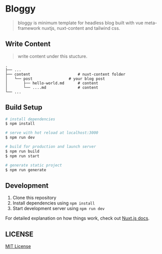 
# Bloggy
> bloggy is minimum template for headless blog built with vue meta-framework nuxtjs, nuxt-content and tailwind css.

## Write Content
> write content under this stucture.

    .
    ├── ...
    ├── content                 	# nuxt-content folder
    │   └── post          		# your blog post
    │   	├── hello-world.md      # content
    │   	└── ....md              # content
    └── ...

## Build Setup

```bash
# install dependencies
$ npm install

# serve with hot reload at localhost:3000
$ npm run dev

# build for production and launch server
$ npm run build
$ npm run start

# generate static project
$ npm run generate
```

## Development

1. Clone this repository
2. Install dependencies using `npm install`
3. Start development server using `npm run dev`

For detailed explanation on how things work, check out [Nuxt.js docs](https://nuxtjs.org).

## LICENSE
[MIT License](./LICENSE)